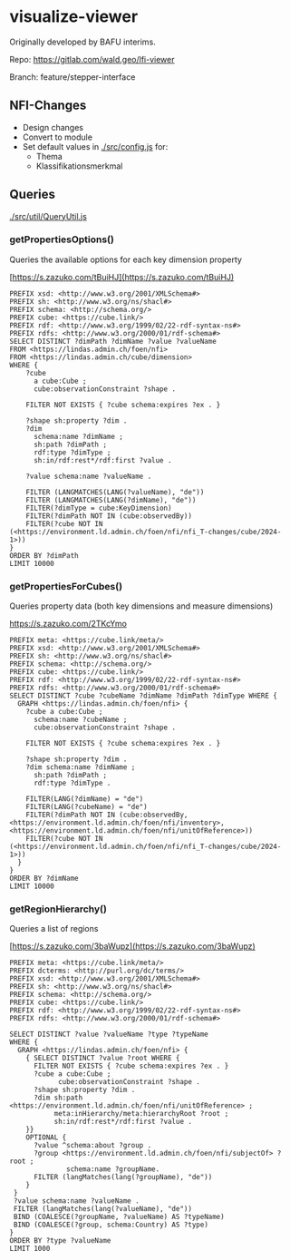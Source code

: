 # visualize-viewer

Originally developed by BAFU interims.

Repo: https://gitlab.com/wald.geo/lfi-viewer

Branch: feature/stepper-interface

## NFI-Changes

- Design changes
- Convert to module
- Set default values in [./src/config.js](src/config.js) for:
    - Thema
    - Klassifikationsmerkmal

## Queries

[./src/util/QueryUtil.js](src/util/QueryUtil.js)

### getPropertiesOptions()

Queries the available options for each key dimension property

[https://s.zazuko.com/tBuiHJ](https://s.zazuko.com/tBuiHJ)

```
PREFIX xsd: <http://www.w3.org/2001/XMLSchema#>
PREFIX sh: <http://www.w3.org/ns/shacl#>
PREFIX schema: <http://schema.org/>
PREFIX cube: <https://cube.link/>
PREFIX rdf: <http://www.w3.org/1999/02/22-rdf-syntax-ns#>
PREFIX rdfs: <http://www.w3.org/2000/01/rdf-schema#>
SELECT DISTINCT ?dimPath ?dimName ?value ?valueName
FROM <https://lindas.admin.ch/foen/nfi>
FROM <https://lindas.admin.ch/cube/dimension>
WHERE {
    ?cube 
      a cube:Cube ;
      cube:observationConstraint ?shape .
    
    FILTER NOT EXISTS { ?cube schema:expires ?ex . }
    
    ?shape sh:property ?dim .
    ?dim 
      schema:name ?dimName ;
      sh:path ?dimPath ;
      rdf:type ?dimType ;
      sh:in/rdf:rest*/rdf:first ?value .
  
    ?value schema:name ?valueName .

    FILTER (LANGMATCHES(LANG(?valueName), "de"))
    FILTER (LANGMATCHES(LANG(?dimName), "de"))
    FILTER(?dimType = cube:KeyDimension)
    FILTER(?dimPath NOT IN (cube:observedBy))
    FILTER(?cube NOT IN (<https://environment.ld.admin.ch/foen/nfi/nfi_T-changes/cube/2024-1>))
}
ORDER BY ?dimPath
LIMIT 10000
```


### getPropertiesForCubes()

Queries property data (both key dimensions and measure dimensions)

https://s.zazuko.com/2TKcYmo

```
PREFIX meta: <https://cube.link/meta/>
PREFIX xsd: <http://www.w3.org/2001/XMLSchema#>
PREFIX sh: <http://www.w3.org/ns/shacl#>
PREFIX schema: <http://schema.org/>
PREFIX cube: <https://cube.link/>
PREFIX rdf: <http://www.w3.org/1999/02/22-rdf-syntax-ns#>
PREFIX rdfs: <http://www.w3.org/2000/01/rdf-schema#>
SELECT DISTINCT ?cube ?cubeName ?dimName ?dimPath ?dimType WHERE {
  GRAPH <https://lindas.admin.ch/foen/nfi> {
    ?cube a cube:Cube ;
      schema:name ?cubeName ;
      cube:observationConstraint ?shape .
    
    FILTER NOT EXISTS { ?cube schema:expires ?ex . }
    
    ?shape sh:property ?dim .
    ?dim schema:name ?dimName ;
      sh:path ?dimPath ;
      rdf:type ?dimType .
    
    FILTER(LANG(?dimName) = "de")
    FILTER(LANG(?cubeName) = "de")
    FILTER(?dimPath NOT IN (cube:observedBy, <https://environment.ld.admin.ch/foen/nfi/inventory>, <https://environment.ld.admin.ch/foen/nfi/unitOfReference>))
    FILTER(?cube NOT IN (<https://environment.ld.admin.ch/foen/nfi/nfi_T-changes/cube/2024-1>))
  }
}
ORDER BY ?dimName
LIMIT 10000
```

### getRegionHierarchy()

Queries a list of regions

[https://s.zazuko.com/3baWupz](https://s.zazuko.com/3baWupz)

```
PREFIX meta: <https://cube.link/meta/>
PREFIX dcterms: <http://purl.org/dc/terms/>
PREFIX xsd: <http://www.w3.org/2001/XMLSchema#>
PREFIX sh: <http://www.w3.org/ns/shacl#>
PREFIX schema: <http://schema.org/>
PREFIX cube: <https://cube.link/>
PREFIX rdf: <http://www.w3.org/1999/02/22-rdf-syntax-ns#>
PREFIX rdfs: <http://www.w3.org/2000/01/rdf-schema#>

SELECT DISTINCT ?value ?valueName ?type ?typeName
WHERE {
  GRAPH <https://lindas.admin.ch/foen/nfi> {
    { SELECT DISTINCT ?value ?root WHERE {
      FILTER NOT EXISTS { ?cube schema:expires ?ex . }
      ?cube a cube:Cube ;
            cube:observationConstraint ?shape .
      ?shape sh:property ?dim .
      ?dim sh:path <https://environment.ld.admin.ch/foen/nfi/unitOfReference> ;
           meta:inHierarchy/meta:hierarchyRoot ?root ;
           sh:in/rdf:rest*/rdf:first ?value .
    }}
    OPTIONAL {
      ?value ^schema:about ?group .
      ?group <https://environment.ld.admin.ch/foen/nfi/subjectOf> ?root ;
              schema:name ?groupName.
      FILTER (langMatches(lang(?groupName), "de"))
    }
 }
 ?value schema:name ?valueName .
 FILTER (langMatches(lang(?valueName), "de"))
 BIND (COALESCE(?groupName, ?valueName) AS ?typeName)
 BIND (COALESCE(?group, schema:Country) AS ?type)
}
ORDER BY ?type ?valueName
LIMIT 1000
```